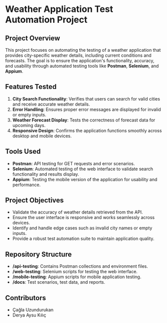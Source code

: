 # Weather Application Test Automation Project  

## Project Overview  
This project focuses on automating the testing of a weather application that provides city-specific weather details, including current conditions and forecasts. The goal is to ensure the application's functionality, accuracy, and usability through automated testing tools like **Postman**, **Selenium**, and **Appium**.  

## Features Tested  
1. **City Search Functionality**: Verifies that users can search for valid cities and receive accurate weather details.  
2. **Error Handling**: Ensures proper error messages are displayed for invalid or empty inputs.  
3. **Weather Forecast Display**: Tests the correctness of forecast data for upcoming days.  
4. **Responsive Design**: Confirms the application functions smoothly across desktop and mobile devices.  

## Tools Used  
- **Postman**: API testing for GET requests and error scenarios.  
- **Selenium**: Automated testing of the web interface to validate search functionality and results display.  
- **Appium**: Testing the mobile version of the application for usability and performance.  

## Project Objectives  
- Validate the accuracy of weather details retrieved from the API.  
- Ensure the user interface is responsive and works seamlessly across devices.  
- Identify and handle edge cases such as invalid city names or empty inputs.  
- Provide a robust test automation suite to maintain application quality.  

## Repository Structure  
- **/api-testing**: Contains Postman collections and environment files.  
- **/web-testing**: Selenium scripts for testing the web interface.  
- **/mobile-testing**: Appium scripts for mobile application testing.  
- **/docs**: Test scenarios, test data, and reports.  

## Contributors  
- Çağla Uzundurukan 
- Derya Aysu Kılıç 

